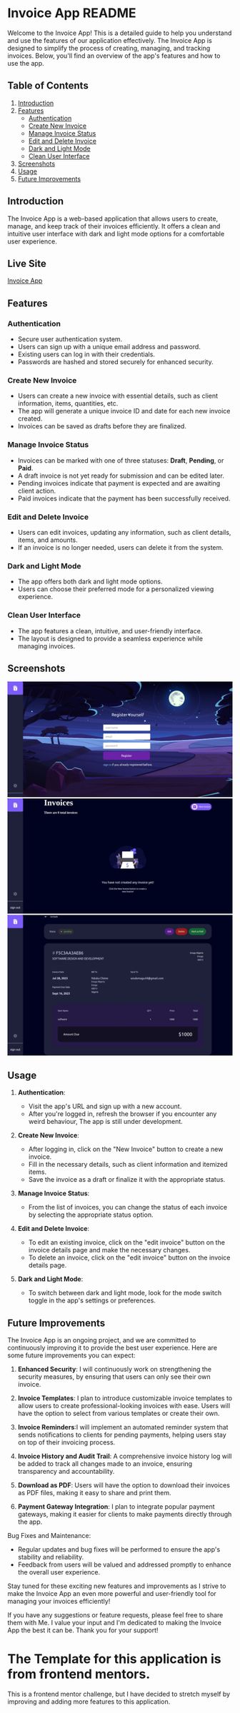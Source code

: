 # Invoice App README

Welcome to the Invoice App! This is a detailed guide to help you understand and use the features of our application effectively. The Invoice App is designed to simplify the process of creating, managing, and tracking invoices. Below, you'll find an overview of the app's features and how to use the app.

## Table of Contents

1. [Introduction](#introduction)
2. [Features](#features)
   - [Authentication](#authentication)
   - [Create New Invoice](#create-new-invoice)
   - [Manage Invoice Status](#manage-invoice-status)
   - [Edit and Delete Invoice](#edit-and-delete-invoice)
   - [Dark and Light Mode](#dark-and-light-mode)
   - [Clean User Interface](#clean-user-interface)
3. [Screenshots](#Screenshots)
4. [Usage](#usage)
5. [Future Improvements](#future-improvements)

## Introduction

The Invoice App is a web-based application that allows users to create, manage, and keep track of their invoices efficiently. It offers a clean and intuitive user interface with dark and light mode options for a comfortable user experience.

## Live Site

[Invoice App](https://invoice-app-1gs0.onrender.com/)

## Features

### Authentication

- Secure user authentication system.
- Users can sign up with a unique email address and password.
- Existing users can log in with their credentials.
- Passwords are hashed and stored securely for enhanced security.

### Create New Invoice

- Users can create a new invoice with essential details, such as client information, items, quantities, etc.
- The app will generate a unique invoice ID and date for each new invoice created.
- Invoices can be saved as drafts before they are finalized.

### Manage Invoice Status

- Invoices can be marked with one of three statuses: **Draft**, **Pending**, or **Paid**.
- A draft invoice is not yet ready for submission and can be edited later.
- Pending invoices indicate that payment is expected and are awaiting client action.
- Paid invoices indicate that the payment has been successfully received.

### Edit and Delete Invoice

- Users can edit invoices, updating any information, such as client details, items, and amounts.
- If an invoice is no longer needed, users can delete it from the system.

### Dark and Light Mode

- The app offers both dark and light mode options.
- Users can choose their preferred mode for a personalized viewing experience.

### Clean User Interface

- The app features a clean, intuitive, and user-friendly interface.
- The layout is designed to provide a seamless experience while managing invoices.

## Screenshots

![Sign up Page Page](./public/invoice-image3.jpeg)
![Invoice Page](./public/invoice-image2.jpeg)
![Invoice Details Page](./public/invoice-image1.jpeg)


## Usage

1. **Authentication**:
   - Visit the app's URL and sign up with a new account.
   - After you're logged in, refresh the browser if you encounter any weird behaviour, The app is still under development.

2. **Create New Invoice**:
   - After logging in, click on the "New Invoice" button to create a new invoice.
   - Fill in the necessary details, such as client information and itemized items.
   - Save the invoice as a draft or finalize it with the appropriate status.

3. **Manage Invoice Status**:
   - From the list of invoices, you can change the status of each invoice by selecting the appropriate status option.

4. **Edit and Delete Invoice**:
   - To edit an existing invoice, click on the "edit invoice" button on the invoice details page and make the necessary changes.
   - To delete an invoice, click on the "edit invoice" button on the invoice details page.

5. **Dark and Light Mode**:
   - To switch between dark and light mode, look for the mode switch toggle in the app's settings or preferences.

## Future Improvements

The Invoice App is an ongoing project, and we are committed to continuously improving it to provide the best user experience. Here are some future improvements you can expect:

1. **Enhanced Security**: I will continuously work on strengthening the security measures, by ensuring that users can only see their own invoice.

2. **Invoice Templates**: I plan to introduce customizable invoice templates to allow users to create professional-looking invoices with ease. Users will have the option to select from various templates or create their own.

3. **Invoice Reminders**:I will implement an automated reminder system that sends notifications to clients for pending payments, helping users stay on top of their invoicing process.

4. **Invoice History and Audit Trail**: A comprehensive invoice history log will be added to track all changes made to an invoice, ensuring transparency and accountability.

5. **Download as PDF**: Users will have the option to download their invoices as PDF files, making it easy to share and print them.

6. **Payment Gateway Integration**: I plan to integrate popular payment gateways, making it easier for clients to make payments directly through the app.

Bug Fixes and Maintenance:
- Regular updates and bug fixes will be performed to ensure the app's stability and reliability.
- Feedback from users will be valued and addressed promptly to enhance the overall user experience.

Stay tuned for these exciting new features and improvements as I strive to make the Invoice App an even more powerful and user-friendly tool for managing your invoices efficiently!

If you have any suggestions or feature requests, please feel free to share them with Me. I value your input and I'm dedicated to making the Invoice App the best it can be. Thank you for your support!

# The Template for this application is from frontend mentors.

This is a frontend mentor challenge, but I have decided to stretch myself by improving and adding more features to this application.

